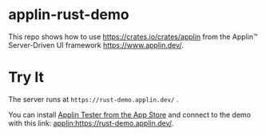 # applin-rust-demo
This repo shows how to use <https://crates.io/crates/applin>
from the Applin™ Server-Driven UI framework <https://www.applin.dev/>.

# Try It
The server runs at `https://rust-demo.applin.dev/` .

You can install
[Applin Tester from the App Store](https://apps.apple.com/us/app/applin-tester/id6464230000)
and connect to the demo with this link: <applin:https://rust-demo.applin.dev/>.

